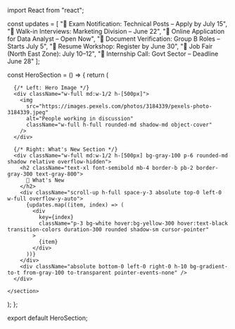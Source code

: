 import React from "react";

const updates = [
  "📄 Exam Notification: Technical Posts – Apply by July 15",
  "📢 Walk-in Interviews: Marketing Division – June 22",
  "📝 Online Application for Data Analyst – Open Now",
  "📌 Document Verification: Group B Roles – Starts July 5",
  "🧠 Resume Workshop: Register by June 30",
  "📍 Job Fair (North East Zone): July 10–12",
  "💼 Internship Call: Govt Sector – Deadline June 28"
];

const HeroSection = () => {
  return (
    <section className="bg-white py-10 px-6 md:px-16 flex flex-col md:flex-row items-center md:items-start gap-8">
      
      {/* Left: Hero Image */}
      <div className="w-full md:w-1/2 h-[500px]">
        <img
          src="https://images.pexels.com/photos/3184339/pexels-photo-3184339.jpeg"
          alt="People working in discussion"
          className="w-full h-full rounded-md shadow-md object-cover"
        />
      </div>

      {/* Right: What's New Section */}
      <div className="w-full md:w-1/2 h-[500px] bg-gray-100 p-6 rounded-md shadow relative overflow-hidden">
        <h2 className="text-xl font-semibold mb-4 border-b pb-2 border-gray-300 text-gray-800">
          🔔 What's New
        </h2>
        <div className="scroll-up h-full space-y-3 absolute top-0 left-0 w-full overflow-y-auto">
          {updates.map((item, index) => (
            <div
              key={index}
              className="p-3 bg-white hover:bg-yellow-300 hover:text-black transition-colors duration-300 rounded shadow-sm cursor-pointer"
            >
              {item}
            </div>
          ))}
        </div>
        <div className="absolute bottom-0 left-0 right-0 h-10 bg-gradient-to-t from-gray-100 to-transparent pointer-events-none" />
      </div>
      
    </section>
  );
};

export default HeroSection;
